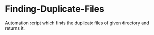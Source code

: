 # Finding-Duplicate-Files
Automation script which finds the duplicate files of given directory and returns it. 
